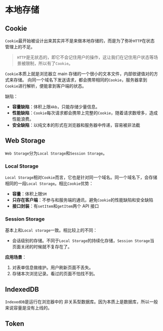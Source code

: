# 本地存储

## Cookie

`Cookie`最开始被设计出来其实并不是来做本地存储的，而是为了弥补`HTTP`在状态管理上的不足。

> `HTTP`是无状态的，即它不会记住用户的操作，这让我们在记住用户状态等场景被限制，所以有了`Cookie`。

`Cookie`本质上就是浏览器立 main 存储的一个很小的文本文件，内部依键值对的方式来存储。
向同一个域名下发送请求，都会携带相同的`Cookie`，服务器拿到`Cookie`进行解析，便能拿到客户端的状态。

缺陷：

-   **容量缺陷**：体积上限`4kb`，只能存储少量信息。
-   **性能缺陷**：`Cookie`每次请求都会携带上完整的`Cookie`，随着请求数增多，造成性能浪费。
-   **安全缺陷**：以纯文本的形式在浏览器和服务器中传递，容易被非法截

## Web Storage

`Web Storage`分为`Local Storage`和`Session Storage`。

### Local Storage

`Local Storage`相对`Cookie`而言，它也是针对同一个域名。同一个域名下，会存储相同的一段`Local Storage`。相比`Cookie`优势：

-   **容量**：体积上限`5M`
-   **只存在客户端**：不参与和服务端的通讯，避免`Cookie`的性能缺陷和安全缺陷
-   **接口封装**：有`setItem`和`getItem`两个 API 接口

### Session Storage

基本上和`Local storage`一致。相比较上的不同：

-   会话级别的存储。不同于`Local Storage`的持续化存储，`Session Storage`当页面关闭的时候就不复存在了。

**应用场景**：

1. 对表单信息做维护。用户刷新页面不丢失。
2. 存储本次浏览记录。看过的页面不怕找不到。

## IndexedDB

`IndexedDB`是运行在浏览器中的 非关系型数据库。因为本质上是数据库，所以一般来说容量是没有上线的。

## Token
